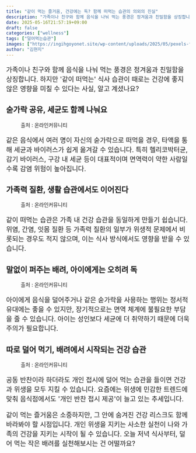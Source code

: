 ```yaml
---
title: "같이 먹는 즐거움, 건강에는 독? 함께 떠먹는 습관의 의외의 진실"
description: "가족이나 친구와 함께 음식을 나눠 먹는 풍경은 정겨움과 친밀함을 상징합니다. 하지만 '같이 떠먹는' 식사 습관이 때로는 건강에 좋지 않은 영향을 미칠 수 있다는 사실, 알고 계셨나요?"
date: 2025-05-16T21:57:19+09:00
draft: false
categories: ["wellness"]
tags: ["덜어먹는습관"]
images: ["https://ingihgoyonet.site/wp-content/uploads/2025/05/pexels-fauxels-3184177-1024x683.jpg", "https://ingihgoyonet.site/wp-content/uploads/2025/05/pexels-edward-jenner-4031634-1024x683.jpg", "https://ingihgoyonet.site/wp-content/uploads/2025/05/pexels-olly-3820131-1-1024x828.jpg", "https://ingihgoyonet.site/wp-content/uploads/2025/05/pexels-markus-winkler-1430818-2888679-683x1024.jpg"]
author: "김현지"
---
```


<p style="font-size:18px">가족이나 친구와 함께 음식을 나눠 먹는 풍경은 정겨움과 친밀함을 상징합니다. 하지만 '같이 떠먹는' 식사 습관이 때로는 건강에 좋지 않은 영향을 미칠 수 있다는 사실, 알고 계셨나요?</p> <h2 >숟가락 공유, 세균도 함께 나눠요</h2> <figure ><img src="https://ingihgoyonet.site/wp-content/uploads/2025/05/pexels-fauxels-3184177-1024x683.jpg" alt="" style="aspect-ratio:16/9;object-fit:cover"/><figcaption >출처 : 온라인커뮤니티</figcaption></figure> <p style="font-size:18px">같은 음식에서 여러 명이 자신의 숟가락으로 떠먹을 경우, 타액을 통해 세균과 바이러스가 쉽게 옮겨갈 수 있습니다. 특히 헬리코박터균, 감기 바이러스, 구강 내 세균 등이 대표적이며 면역력이 약한 사람일수록 감염 위험이 높아집니다.</p> <h2 >가족력 질환, 생활 습관에서도 이어진다</h2> <figure ><img src="https://ingihgoyonet.site/wp-content/uploads/2025/05/pexels-edward-jenner-4031634-1024x683.jpg" alt="" style="aspect-ratio:16/9;object-fit:cover"/><figcaption >출처 : 온라인커뮤니티</figcaption></figure> <p style="font-size:18px">같이 떠먹는 습관은 가족 내 건강 습관을 동일하게 만들기 쉽습니다. 위염, 간염, 잇몸 질환 등 가족력 질환의 일부가 위생적 문제에서 비롯되는 경우도 적지 않으며, 이는 식사 방식에서도 영향을 받을 수 있습니다.</p> <h2 >말없이 퍼주는 배려, 아이에게는 오히려 독</h2> <figure ><img src="https://ingihgoyonet.site/wp-content/uploads/2025/05/pexels-olly-3820131-1-1024x828.jpg" alt="" style="aspect-ratio:16/9;object-fit:cover"/><figcaption >출처 : 온라인커뮤니티</figcaption></figure> <p style="font-size:18px">아이에게 음식을 덜어주거나 같은 숟가락을 사용하는 행위는 정서적 유대에는 좋을 수 있지만, 장기적으로는 면역 체계에 불필요한 부담을 줄 수 있습니다. 아이는 성인보다 세균에 더 취약하기 때문에 더욱 주의가 필요합니다.</p> <h2 >따로 덜어 먹기, 배려에서 시작되는 건강 습관</h2> <figure ><img src="https://ingihgoyonet.site/wp-content/uploads/2025/05/pexels-markus-winkler-1430818-2888679-683x1024.jpg" alt="" style="aspect-ratio:16/9;object-fit:cover"/><figcaption >출처 : 온라인커뮤니티</figcaption></figure> <p style="font-size:18px">공동 반찬이라 하더라도 개인 접시에 덜어 먹는 습관을 들이면 건강과 위생을 모두 지킬 수 있습니다. 요즘에는 위생에 민감한 트렌드에 맞춰 음식점에서도 '개인 반찬 접시 제공'이 늘고 있는 추세입니다.</p> <p style="font-size:18px">같이 먹는 즐거움은 소중하지만, 그 안에 숨겨진 건강 리스크도 함께 바라봐야 할 시점입니다. 개인 위생을 지키는 사소한 실천이 나와 가족의 건강을 지키는 시작이 될 수 있습니다. 오늘 저녁 식사부터, 덜어 먹는 작은 배려를 실천해보시는 건 어떨까요?</p>